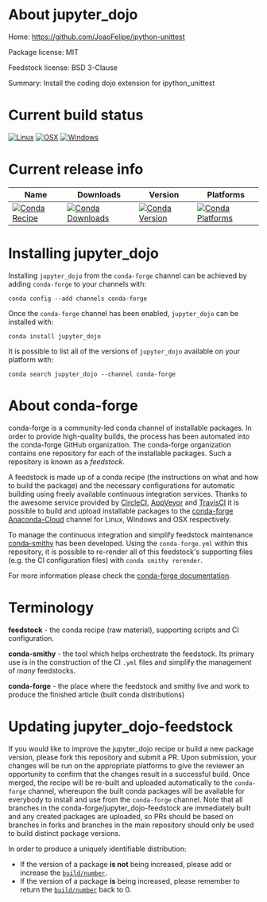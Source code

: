 About jupyter_dojo
==================

Home: https://github.com/JoaoFelipe/ipython-unittest

Package license: MIT

Feedstock license: BSD 3-Clause

Summary: Install the coding dojo extension for ipython_unittest



Current build status
====================

[![Linux](https://img.shields.io/circleci/project/github/conda-forge/jupyter_dojo-feedstock/master.svg?label=Linux)](https://circleci.com/gh/conda-forge/jupyter_dojo-feedstock)
[![OSX](https://img.shields.io/travis/conda-forge/jupyter_dojo-feedstock/master.svg?label=macOS)](https://travis-ci.org/conda-forge/jupyter_dojo-feedstock)
[![Windows](https://img.shields.io/appveyor/ci/conda-forge/jupyter_dojo-feedstock/master.svg?label=Windows)](https://ci.appveyor.com/project/conda-forge/jupyter-dojo-feedstock/branch/master)

Current release info
====================

| Name | Downloads | Version | Platforms |
| --- | --- | --- | --- |
| [![Conda Recipe](https://img.shields.io/badge/recipe-jupyter_dojo-green.svg)](https://anaconda.org/conda-forge/jupyter_dojo) | [![Conda Downloads](https://img.shields.io/conda/dn/conda-forge/jupyter_dojo.svg)](https://anaconda.org/conda-forge/jupyter_dojo) | [![Conda Version](https://img.shields.io/conda/vn/conda-forge/jupyter_dojo.svg)](https://anaconda.org/conda-forge/jupyter_dojo) | [![Conda Platforms](https://img.shields.io/conda/pn/conda-forge/jupyter_dojo.svg)](https://anaconda.org/conda-forge/jupyter_dojo) |

Installing jupyter_dojo
=======================

Installing `jupyter_dojo` from the `conda-forge` channel can be achieved by adding `conda-forge` to your channels with:

```
conda config --add channels conda-forge
```

Once the `conda-forge` channel has been enabled, `jupyter_dojo` can be installed with:

```
conda install jupyter_dojo
```

It is possible to list all of the versions of `jupyter_dojo` available on your platform with:

```
conda search jupyter_dojo --channel conda-forge
```


About conda-forge
=================

conda-forge is a community-led conda channel of installable packages.
In order to provide high-quality builds, the process has been automated into the
conda-forge GitHub organization. The conda-forge organization contains one repository
for each of the installable packages. Such a repository is known as a *feedstock*.

A feedstock is made up of a conda recipe (the instructions on what and how to build
the package) and the necessary configurations for automatic building using freely
available continuous integration services. Thanks to the awesome service provided by
[CircleCI](https://circleci.com/), [AppVeyor](https://www.appveyor.com/)
and [TravisCI](https://travis-ci.org/) it is possible to build and upload installable
packages to the [conda-forge](https://anaconda.org/conda-forge)
[Anaconda-Cloud](https://anaconda.org/) channel for Linux, Windows and OSX respectively.

To manage the continuous integration and simplify feedstock maintenance
[conda-smithy](https://github.com/conda-forge/conda-smithy) has been developed.
Using the ``conda-forge.yml`` within this repository, it is possible to re-render all of
this feedstock's supporting files (e.g. the CI configuration files) with ``conda smithy rerender``.

For more information please check the [conda-forge documentation](https://conda-forge.org/docs/).

Terminology
===========

**feedstock** - the conda recipe (raw material), supporting scripts and CI configuration.

**conda-smithy** - the tool which helps orchestrate the feedstock.
                   Its primary use is in the construction of the CI ``.yml`` files
                   and simplify the management of *many* feedstocks.

**conda-forge** - the place where the feedstock and smithy live and work to
                  produce the finished article (built conda distributions)


Updating jupyter_dojo-feedstock
===============================

If you would like to improve the jupyter_dojo recipe or build a new
package version, please fork this repository and submit a PR. Upon submission,
your changes will be run on the appropriate platforms to give the reviewer an
opportunity to confirm that the changes result in a successful build. Once
merged, the recipe will be re-built and uploaded automatically to the
`conda-forge` channel, whereupon the built conda packages will be available for
everybody to install and use from the `conda-forge` channel.
Note that all branches in the conda-forge/jupyter_dojo-feedstock are
immediately built and any created packages are uploaded, so PRs should be based
on branches in forks and branches in the main repository should only be used to
build distinct package versions.

In order to produce a uniquely identifiable distribution:
 * If the version of a package **is not** being increased, please add or increase
   the [``build/number``](https://conda.io/docs/user-guide/tasks/build-packages/define-metadata.html#build-number-and-string).
 * If the version of a package **is** being increased, please remember to return
   the [``build/number``](https://conda.io/docs/user-guide/tasks/build-packages/define-metadata.html#build-number-and-string)
   back to 0.
